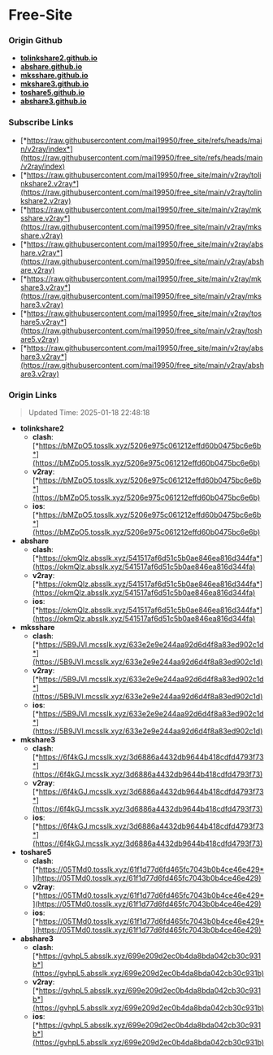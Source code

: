 # Free-Site

### Origin Github

- [**tolinkshare2.github.io**](https://github.com/tolinkshare2/tolinkshare2.github.io)
- [**abshare.github.io**](https://github.com/abshare/abshare.github.io)
- [**mksshare.github.io**](https://github.com/mksshare/mksshare.github.io)
- [**mkshare3.github.io**](https://github.com/mkshare3/mkshare3.github.io)
- [**toshare5.github.io**](https://github.com/toshare5/toshare5.github.io)
- [**abshare3.github.io**](https://github.com/abshare3/abshare3.github.io)

### Subscribe Links

- [*https://raw.githubusercontent.com/mai19950/free_site/refs/heads/main/v2ray/index*](https://raw.githubusercontent.com/mai19950/free_site/refs/heads/main/v2ray/index)
- [*https://raw.githubusercontent.com/mai19950/free_site/main/v2ray/tolinkshare2.v2ray*](https://raw.githubusercontent.com/mai19950/free_site/main/v2ray/tolinkshare2.v2ray)
- [*https://raw.githubusercontent.com/mai19950/free_site/main/v2ray/mksshare.v2ray*](https://raw.githubusercontent.com/mai19950/free_site/main/v2ray/mksshare.v2ray)
- [*https://raw.githubusercontent.com/mai19950/free_site/main/v2ray/abshare.v2ray*](https://raw.githubusercontent.com/mai19950/free_site/main/v2ray/abshare.v2ray)
- [*https://raw.githubusercontent.com/mai19950/free_site/main/v2ray/mkshare3.v2ray*](https://raw.githubusercontent.com/mai19950/free_site/main/v2ray/mkshare3.v2ray)
- [*https://raw.githubusercontent.com/mai19950/free_site/main/v2ray/toshare5.v2ray*](https://raw.githubusercontent.com/mai19950/free_site/main/v2ray/toshare5.v2ray)
- [*https://raw.githubusercontent.com/mai19950/free_site/main/v2ray/abshare3.v2ray*](https://raw.githubusercontent.com/mai19950/free_site/main/v2ray/abshare3.v2ray)

### Origin Links

> Updated Time: 2025-01-18 22:48:18

- **tolinkshare2**
  - **clash**: [*https://bMZpO5.tosslk.xyz/5206e975c061212effd60b0475bc6e6b*](https://bMZpO5.tosslk.xyz/5206e975c061212effd60b0475bc6e6b)
  - **v2ray**: [*https://bMZpO5.tosslk.xyz/5206e975c061212effd60b0475bc6e6b*](https://bMZpO5.tosslk.xyz/5206e975c061212effd60b0475bc6e6b)
  - **ios**: [*https://bMZpO5.tosslk.xyz/5206e975c061212effd60b0475bc6e6b*](https://bMZpO5.tosslk.xyz/5206e975c061212effd60b0475bc6e6b)
- **abshare**
  - **clash**: [*https://okmQlz.absslk.xyz/541517af6d51c5b0ae846ea816d344fa*](https://okmQlz.absslk.xyz/541517af6d51c5b0ae846ea816d344fa)
  - **v2ray**: [*https://okmQlz.absslk.xyz/541517af6d51c5b0ae846ea816d344fa*](https://okmQlz.absslk.xyz/541517af6d51c5b0ae846ea816d344fa)
  - **ios**: [*https://okmQlz.absslk.xyz/541517af6d51c5b0ae846ea816d344fa*](https://okmQlz.absslk.xyz/541517af6d51c5b0ae846ea816d344fa)
- **mksshare**
  - **clash**: [*https://5B9JVl.mcsslk.xyz/633e2e9e244aa92d6d4f8a83ed902c1d*](https://5B9JVl.mcsslk.xyz/633e2e9e244aa92d6d4f8a83ed902c1d)
  - **v2ray**: [*https://5B9JVl.mcsslk.xyz/633e2e9e244aa92d6d4f8a83ed902c1d*](https://5B9JVl.mcsslk.xyz/633e2e9e244aa92d6d4f8a83ed902c1d)
  - **ios**: [*https://5B9JVl.mcsslk.xyz/633e2e9e244aa92d6d4f8a83ed902c1d*](https://5B9JVl.mcsslk.xyz/633e2e9e244aa92d6d4f8a83ed902c1d)
- **mkshare3**
  - **clash**: [*https://6f4kGJ.mcsslk.xyz/3d6886a4432db9644b418cdfd4793f73*](https://6f4kGJ.mcsslk.xyz/3d6886a4432db9644b418cdfd4793f73)
  - **v2ray**: [*https://6f4kGJ.mcsslk.xyz/3d6886a4432db9644b418cdfd4793f73*](https://6f4kGJ.mcsslk.xyz/3d6886a4432db9644b418cdfd4793f73)
  - **ios**: [*https://6f4kGJ.mcsslk.xyz/3d6886a4432db9644b418cdfd4793f73*](https://6f4kGJ.mcsslk.xyz/3d6886a4432db9644b418cdfd4793f73)
- **toshare5**
  - **clash**: [*https://05TMd0.tosslk.xyz/61f1d77d6fd465fc7043b0b4ce46e429*](https://05TMd0.tosslk.xyz/61f1d77d6fd465fc7043b0b4ce46e429)
  - **v2ray**: [*https://05TMd0.tosslk.xyz/61f1d77d6fd465fc7043b0b4ce46e429*](https://05TMd0.tosslk.xyz/61f1d77d6fd465fc7043b0b4ce46e429)
  - **ios**: [*https://05TMd0.tosslk.xyz/61f1d77d6fd465fc7043b0b4ce46e429*](https://05TMd0.tosslk.xyz/61f1d77d6fd465fc7043b0b4ce46e429)
- **abshare3**
  - **clash**: [*https://gvhpL5.absslk.xyz/699e209d2ec0b4da8bda042cb30c931b*](https://gvhpL5.absslk.xyz/699e209d2ec0b4da8bda042cb30c931b)
  - **v2ray**: [*https://gvhpL5.absslk.xyz/699e209d2ec0b4da8bda042cb30c931b*](https://gvhpL5.absslk.xyz/699e209d2ec0b4da8bda042cb30c931b)
  - **ios**: [*https://gvhpL5.absslk.xyz/699e209d2ec0b4da8bda042cb30c931b*](https://gvhpL5.absslk.xyz/699e209d2ec0b4da8bda042cb30c931b)
